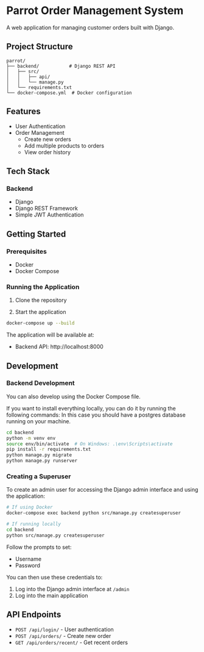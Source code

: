 # Parrot Order Management System

A web application for managing customer orders built with Django.

## Project Structure 

```
parrot/
├── backend/           # Django REST API
│   ├── src/
│   │   ├── api/
│   │   └── manage.py
│   └── requirements.txt
└── docker-compose.yml  # Docker configuration
```

## Features

- User Authentication
- Order Management
  - Create new orders
  - Add multiple products to orders
  - View order history


## Tech Stack

### Backend
- Django
- Django REST Framework
- Simple JWT Authentication


## Getting Started

### Prerequisites
- Docker
- Docker Compose

### Running the Application

1. Clone the repository 

2. Start the application
```bash
docker-compose up --build
```

The application will be available at:
- Backend API: http://localhost:8000

## Development

### Backend Development
You can also develop using the Docker Compose file.

If you want to install everything locally, you can do it by running the following commands:
In this case you should have a postgres database running on your machine.

```bash
cd backend
python -m venv env
source env/bin/activate  # On Windows: .\env\Scripts\activate
pip install -r requirements.txt
python manage.py migrate
python manage.py runserver
```

### Creating a Superuser

To create an admin user for accessing the Django admin interface and using the application:

```bash
# If using Docker
docker-compose exec backend python src/manage.py createsuperuser

# If running locally
cd backend
python src/manage.py createsuperuser
```

Follow the prompts to set:
- Username
- Password

You can then use these credentials to:
1. Log into the Django admin interface at `/admin`
2. Log into the main application

## API Endpoints

- `POST /api/login/` - User authentication
- `POST /api/orders/` - Create new order
- `GET /api/orders/recent/` - Get recent orders
